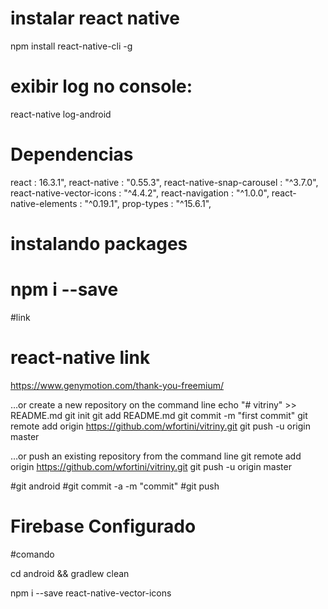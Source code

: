 
# instalar react native
npm install react-native-cli -g



# exibir log no console:
react-native log-android


# Dependencias

react                       : 16.3.1",
react-native                : "0.55.3",
react-native-snap-carousel  : "^3.7.0",
react-native-vector-icons   : "^4.4.2",
react-navigation            : "^1.0.0",
react-native-elements       : "^0.19.1",
prop-types                  : "^15.6.1",




# instalando packages
# npm i <library> --save

#link
#  react-native link <library>


https://www.genymotion.com/thank-you-freemium/

…or create a new repository on the command line
echo "# vitriny" >> README.md
git init
git add README.md
git commit -m "first commit"
git remote add origin https://github.com/wfortini/vitriny.git
git push -u origin master

…or push an existing repository from the command line
git remote add origin https://github.com/wfortini/vitriny.git
git push -u origin master

#git android
#git commit -a -m "commit"
#git push

# Firebase Configurado


#comando

cd android && gradlew clean

npm i --save react-native-vector-icons